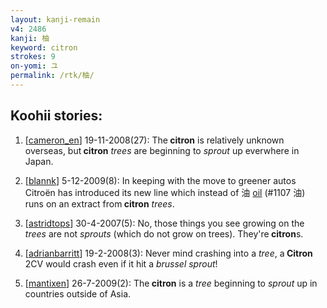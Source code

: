 ```yaml
---
layout: kanji-remain
v4: 2486
kanji: 柚
keyword: citron
strokes: 9
on-yomi: ユ
permalink: /rtk/柚/
---
```


## Koohii stories: 

1) [<a href="http://kanji.koohii.com/profile/cameron_en">cameron_en</a>] 19-11-2008(27): The<strong> citron</strong> is relatively unknown overseas, but<strong> citron</strong> <em>trees</em> are beginning to <em>sprout</em> up everwhere in Japan.

2) [<a href="http://kanji.koohii.com/profile/blannk">blannk</a>] 5-12-2009(8): In keeping with the move to greener autos Citroën has introduced its new line which instead of 油 <a href="../v4/1107.html">oil</a> (#1107 油) runs on an extract from<strong> citron</strong> <em>trees</em>.

3) [<a href="http://kanji.koohii.com/profile/astridtops">astridtops</a>] 30-4-2007(5): No, those things you see growing on the <em>trees</em> are not <em>sprouts</em> (which do not grow on trees). They&#039;re<strong> citron</strong>s.

4) [<a href="http://kanji.koohii.com/profile/adrianbarritt">adrianbarritt</a>] 19-2-2008(3): Never mind crashing into a <em>tree</em>, a<strong> Citron</strong> 2CV would crash even if it hit a <em>brussel sprout</em>!

5) [<a href="http://kanji.koohii.com/profile/mantixen">mantixen</a>] 26-7-2009(2): The<strong> citron</strong> is a <em>tree</em> beginning to <em>sprout</em> up in countries outside of Asia.

